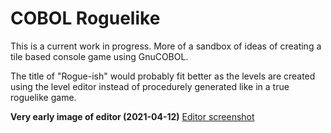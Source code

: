 # COBOL Roguelike

This is a current work in progress. More of a sandbox of ideas of creating a tile based console game using GnuCOBOL. 

The title of "Rogue-ish" would probably fit better as the levels are created using the level editor instead of procedurely generated like in a true roguelike game. 

**Very early image of editor (2021-04-12)**
[Editor screenshot](https://i.imgur.com/ozvn1r4.png)



